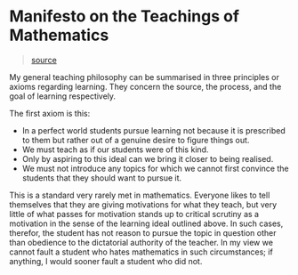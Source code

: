 # Manifesto on the Teachings of Mathematics

> [source](https://intellectualmathematics.com/manifesto/)

My general teaching philosophy can be summarised in three principles or
axioms regarding learning. They concern the source, the process, and the
goal of learning respectively.

The first axiom is this: 

* In a perfect world students pursue learning not because it is prescribed to them but rather out of a genuine desire to figure things out.
* We must teach as if our students were of this kind.
* Only by aspiring to this ideal can we bring it closer to being
  realised.
* We must not introduce any topics for which we cannot first convince
  the students that they should want to pursue it.

This is a standard very rarely met in mathematics. Everyone likes to tell
themselves that they are giving motivations for what they teach, but
very little of what passes for motivation stands up to critical scrutiny
as a motivation in the sense of the learning ideal outlined above. In
such cases, therefor, the student has not reason to pursue the topic in
question other than obedience to the dictatorial authority of the
teacher. In my view we cannot fault a student who hates mathematics in
such circumstances; if anything, I would sooner fault a student who did
not.












